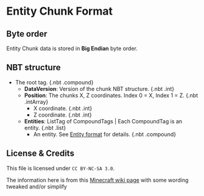 # Entity Chunk Format

## Byte order

Entity Chunk data is stored in **Big Endian** byte order.

## NBT structure

<div id="treeview">

* The root tag. {.nbt .compound}
    * **DataVersion**: Version of the chunk NBT structure. {.nbt .int}
    * **Position**: The chunks X, Z coordinates. Index 0 = X, Index 1 = Z. {.nbt .intArray}
        * X coordinate. {.nbt .int}
        * Z coordinate. {.nbt .int}
    * **Entities**: ListTag of CompoundTags | Each CompoundTag is an entity. {.nbt .list}
        * An entity. See [Entity format](https://minecraft.wiki/w/Entity_format#Entity_format) for details. {.nbt .compound}

</div>

## License & Credits

This file is licensed under `CC BY-NC-SA 3.0`.

The information here is from this [Minecraft wiki page](https://minecraft.wiki/w/Entity_format#NBT_structure) with some wording tweaked and/or simplify